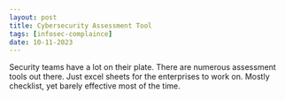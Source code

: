 ```yaml
---
layout: post
title: Cybersecurity Assessment Tool
tags: [infosec-complaince]
date: 10-11-2023
---
```

Security teams have a lot on their plate. There are numerous assessment tools out there. Just excel sheets for the enterprises to work on. Mostly checklist, yet barely effective most of the time.

